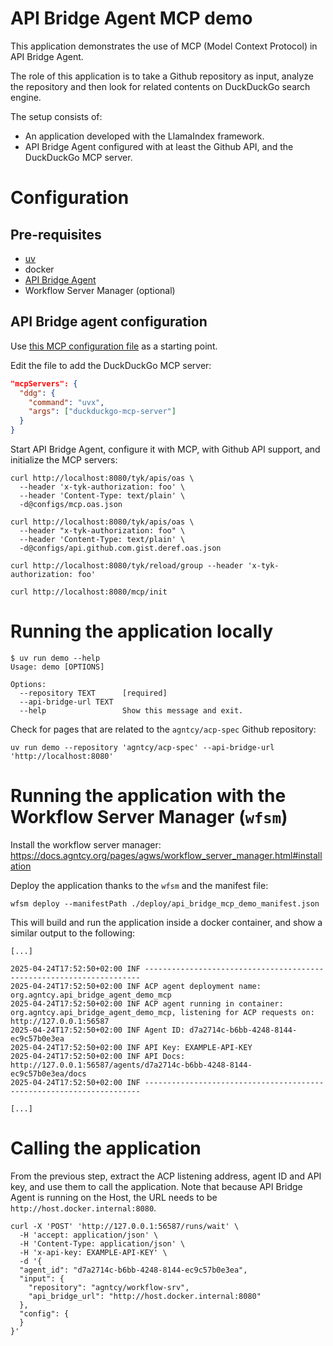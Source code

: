 # API Bridge Agent MCP demo

This application demonstrates the use of MCP (Model Context Protocol) in API
Bridge Agent.

The role of this application is to take a Github repository as input, analyze
the repository and then look for related contents on DuckDuckGo search engine.

The setup consists of:
- An application developed with the LlamaIndex framework.
- API Bridge Agent configured with at least the Github API, and the DuckDuckGo
MCP server.

# Configuration

## Pre-requisites

* [uv](https://docs.astral.sh/uv/)
* docker
* [API Bridge Agent](https://github.com/agntcy/api-bridge-agnt)
* Workflow Server Manager (optional)

## API Bridge agent configuration

Use [this MCP configuration file](https://github.com/agntcy/api-bridge-agnt/blob/main/configs/mcp.oas.json) as a starting point.

Edit the file to add the DuckDuckGo MCP server:

```json
"mcpServers": {
  "ddg": {
    "command": "uvx",
    "args": ["duckduckgo-mcp-server"]
  }
}
```

Start API Bridge Agent, configure it with MCP, with Github API support, and initialize the MCP servers:

```shell
curl http://localhost:8080/tyk/apis/oas \
  --header 'x-tyk-authorization: foo' \
  --header 'Content-Type: text/plain' \
  -d@configs/mcp.oas.json

curl http://localhost:8080/tyk/apis/oas \
  --header "x-tyk-authorization: foo" \
  --header 'Content-Type: text/plain' \
  -d@configs/api.github.com.gist.deref.oas.json

curl http://localhost:8080/tyk/reload/group --header 'x-tyk-authorization: foo'

curl http://localhost:8080/mcp/init
```

# Running the application locally

```shell
$ uv run demo --help
Usage: demo [OPTIONS]

Options:
  --repository TEXT      [required]
  --api-bridge-url TEXT
  --help                 Show this message and exit.
```

Check for pages that are related to the `agntcy/acp-spec` Github repository:

```shell
uv run demo --repository 'agntcy/acp-spec' --api-bridge-url 'http://localhost:8080'
```

# Running the application with the Workflow Server Manager (`wfsm`)

Install the workflow server manager:
<https://docs.agntcy.org/pages/agws/workflow_server_manager.html#installation>

Deploy the application thanks to the `wfsm` and the manifest file:

```
wfsm deploy --manifestPath ./deploy/api_bridge_mcp_demo_manifest.json
```

This will build and run the application inside a docker container, and show a
similar output to the following:

```
[...]

2025-04-24T17:52:50+02:00 INF ---------------------------------------------------------------------
2025-04-24T17:52:50+02:00 INF ACP agent deployment name: org.agntcy.api_bridge_agent_demo_mcp
2025-04-24T17:52:50+02:00 INF ACP agent running in container: org.agntcy.api_bridge_agent_demo_mcp, listening for ACP requests on: http://127.0.0.1:56587
2025-04-24T17:52:50+02:00 INF Agent ID: d7a2714c-b6bb-4248-8144-ec9c57b0e3ea
2025-04-24T17:52:50+02:00 INF API Key: EXAMPLE-API-KEY
2025-04-24T17:52:50+02:00 INF API Docs: http://127.0.0.1:56587/agents/d7a2714c-b6bb-4248-8144-ec9c57b0e3ea/docs
2025-04-24T17:52:50+02:00 INF ---------------------------------------------------------------------

[...]
```

# Calling the application

From the previous step, extract the ACP listening address, agent ID and API key,
and use them to call the application.
Note that because API Bridge Agent is running on the Host, the URL needs to be
`http://host.docker.internal:8080`.

```
curl -X 'POST' 'http://127.0.0.1:56587/runs/wait' \
  -H 'accept: application/json' \
  -H 'Content-Type: application/json' \
  -H 'x-api-key: EXAMPLE-API-KEY' \
  -d '{
  "agent_id": "d7a2714c-b6bb-4248-8144-ec9c57b0e3ea",
  "input": {
    "repository": "agntcy/workflow-srv",
    "api_bridge_url": "http://host.docker.internal:8080"
  },
  "config": {
  }
}'
```
